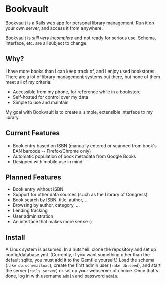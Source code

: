 # Bookvault
Bookvault is a Rails web app for personal library management. Run it on your own server, and access it from anywhere.

Bookvault is *still very incomplete* and not ready for serious use. Schema, interface, etc. are all subject to change.

## Why?
I have more books than I can keep track of, and I enjoy used bookstores. There are a lot of library management systems out there, but none of them meet all of my criteria:
  - Accessible from my phone, for reference while in a bookstore
  - Self-hosted for control over my data
  - Simple to use and maintain

My goal with Bookvault is to create a simple, extensible interface to my library.

## Current Features
  - Book entry based on ISBN (manually entered or scanned from book's EAN barcode -- Firefox/Chrome only)
  - Automatic population of book metadata from Google Books
  - Designed with mobile use in mind

## Planned Features
  - Book entry without ISBN
  - Support for other data sources (such as the Library of Congress)
  - Book search by ISBN, title, author, ...
  - Browsing by author, category, ...
  - Lending tracking
  - User administration
  - An interface that makes more sense :)

## Install
A Linux system is assumed. In a nutshell: clone the repository and set up config/database.yml. (Currently, if you want something other than the default sqlite, you must add it to the Gemfile yourself.) Load the schema (`rake db:schema:load`), create the first admin user (`rake db:seed`), and start the server (`rails server`) or set up your webserver of choice. Once that's done, log in with username `admin` and password `admin`.